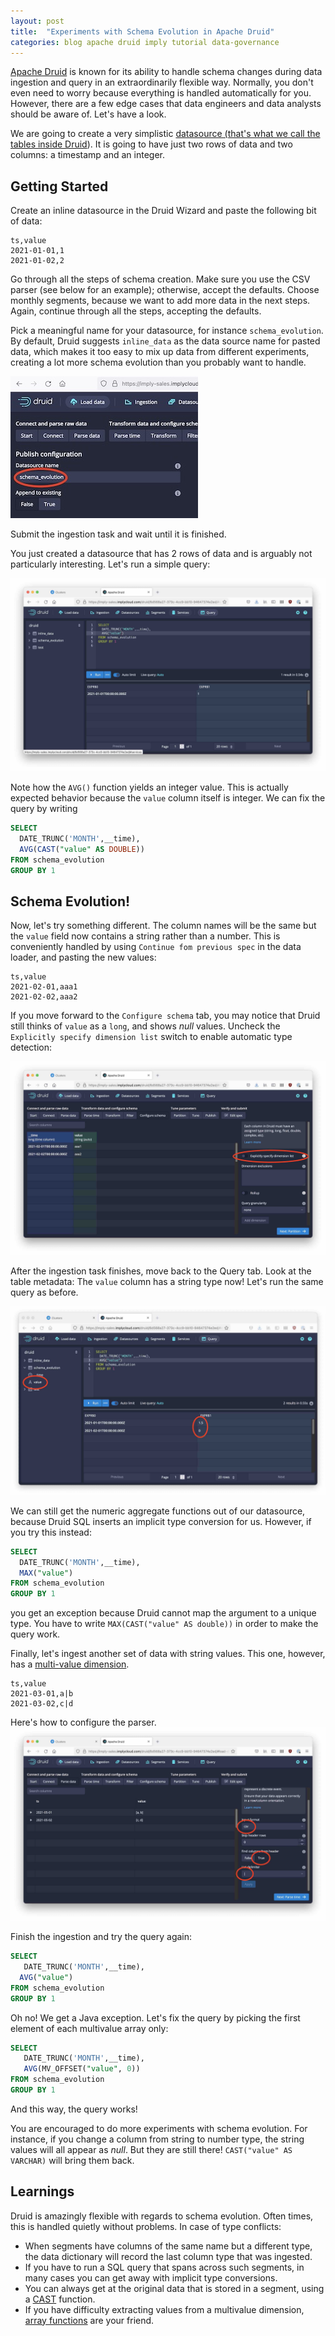 ```yaml
---
layout: post
title:  "Experiments with Schema Evolution in Apache Druid"
categories: blog apache druid imply tutorial data-governance
---
```

[Apache Druid](https://druid.apache.org/) is known for its ability to handle schema changes during data ingestion and query in an extraordinarily flexible way. Normally, you don't even need to worry because everything is handled automatically for you. However, there are a few edge cases that data engineers and data analysts should be aware of. Let's have a look.

We are going to create a very simplistic [datasource (that's what we call the tables inside Druid](https://docs.imply.io/latest/druid/ingestion/#datasources)). It is going to have just two rows of data and two columns: a timestamp and an integer.

## Getting Started

Create an inline datasource in the Druid Wizard and paste the following bit of data:
```
ts,value
2021-01-01,1
2021-01-02,2
```
Go through all the steps of schema creation. Make sure you use the CSV parser (see below for an example); otherwise, accept the defaults. Choose monthly segments, because we want to add more data in the next steps. Again, continue through all the steps, accepting the defaults.

Pick a meaningful name for your datasource, for instance `schema_evolution`. By default, Druid suggests `inline_data` as the data source name for pasted data, which makes it too easy to mix up data from different experiments, creating a lot more schema evolution than you probably want to handle.

![Data Source Name](/assets/2021-08-13-ds-name.jpg)

Submit the ingestion task and wait until it is finished.

You just created a datasource that has 2 rows of data and is arguably not particularly interesting. Let's run a simple query:

![Integer Query](/assets/2021-08-13-integer-query.jpg)

Note how the `AVG()` function yields an integer value. This is actually expected behavior because the `value` column itself is integer. We can fix the query by writing
```sql
SELECT
  DATE_TRUNC('MONTH',__time),
  AVG(CAST("value" AS DOUBLE))
FROM schema_evolution
GROUP BY 1
```

## Schema Evolution! 

Now, let's try something different. The column names will be the same but the `value` field now contains a string rather than a number. This is conveniently handled by using `Continue fom previous spec` in the data loader, and pasting the new values:
```
ts,value
2021-02-01,aaa1
2021-02-02,aaa2
```
If you move forward to the `Configure schema` tab, you may notice that Druid still thinks of `value` as a `long`, and shows _null_ values. Uncheck the `Explicitly specify dimension list` switch to enable automatic type detection:

![Adjust data type](/assets/2021-08-13-data-type.jpg)

After the ingestion task finishes, move back to the Query tab. Look at the table metadata: The `value` column has a string type now! Let's run the same query as before.

![Query 2](/assets/2021-08-13-q2.jpg)

We can still get the numeric aggregate functions out of our datasource, because Druid SQL inserts an implicit type conversion for us. However, if you try this instead:
```sql
SELECT
  DATE_TRUNC('MONTH',__time),
  MAX("value")
FROM schema_evolution
GROUP BY 1
```
you get an exception because Druid cannot map the argument to a unique type. You have to write `MAX(CAST("value" AS double))` in order to make the query work.

Finally, let's ingest another set of data with string values. This one, however, has a [multi-value dimension](https://blog.hellmar-becker.de/2021/08/07/multivalue-dimensions-in-apache-druid-part-1/).
```
ts,value
2021-03-01,a|b
2021-03-02,c|d
```
Here's how to configure the parser.
![CSV Parser configuration](/assets/2021-08-13-configure-parser.jpg)

Finish the ingestion and try the query again:
```sql
SELECT
   DATE_TRUNC('MONTH',__time),
  AVG("value")
FROM schema_evolution
GROUP BY 1
```
Oh no! We get a Java exception. Let's fix the query by picking the first element of each multivalue array only:
```sql
SELECT
   DATE_TRUNC('MONTH',__time),
   AVG(MV_OFFSET("value", 0))
FROM schema_evolution
GROUP BY 1
```
And this way, the query works!

You are encouraged to do more experiments with schema evolution. For instance, if you change a column from string to number type, the string values will all appear as _null_. But they are still there! `CAST("value" AS VARCHAR)` will bring them back.

## Learnings

Druid is amazingly flexible with regards to schema evolution. Often times, this is handled quietly without problems. In case of type conflicts:

- When segments have columns of the same name but a different type, the data dictionary will record the last column type that was ingested.
- If you have to run a SQL query that spans across such segments, in many cases you can get away with implicit type conversions.
- You can always get at the original data that is stored in a segment, using a [CAST](https://druid.apache.org/docs/latest/querying/sql.html#other-scalar-functions) function.
- If you have difficulty extracting values from a multivalue dimension, [array functions](https://druid.apache.org/docs/latest/misc/math-expr.html#array-functions) are your friend.

